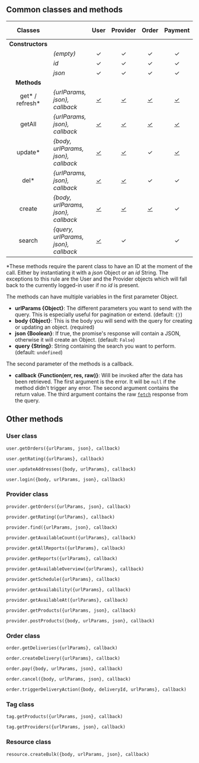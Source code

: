 ## Common classes and methods

|    **Classes**   |                                      |                       User                      |                       Provider                      |                       Order                       |                       Payment                      |                       Payment Method                      |                       Product                      | Tag |                          Resource                         |                                      Plan                                      |                         Subscription                        |                        Webhooks                        |                         Event                        |                       Company                      |
|:----------------:|--------------------------------------|:-----------------------------------------------:|:---------------------------------------------------:|:-------------------------------------------------:|:--------------------------------------------------:|:---------------------------------------------------------:|:--------------------------------------------------:|:---:|:---------------------------------------------------------:|:------------------------------------------------------------------------------:|:-----------------------------------------------------------:|:------------------------------------------------------:|:----------------------------------------------------:|:--------------------------------------------------:|
| **Constructors** |                                      |                                                 |                                                     |                                                   |                                                    |                                                           |                                                    |     |                                                           |                                                                                |                                                             |                                                        |                                                      |                                                    |
|                  | *(empty)*                            |                        ✓                        |                          ✓                          |                         ✓                         |                          ✓                         |                             ✓                             |                          ✓                         |  ✓  |                             ✓                             |                                        ✓                                       |                              ✓                              |                            ✓                           |                           ✓                          |                          ✓                         |
|                  | *id*                                 |                        ✓                        |                          ✓                          |                         ✓                         |                          ✓                         |                             ✓                             |                          ✓                         |  ✓  |                             ✓                             |                                        ✓                                       |                              ✓                              |                            ✓                           |                           ✓                          |                          ✓                         |
|                  | *json*                               |                        ✓                        |                          ✓                          |                         ✓                         |                          ✓                         |                             ✓                             |                          ✓                         |  ✓  |                             ✓                             |                                        ✓                                       |                              ✓                              |                            ✓                           |                           ✓                          |                          ✓                         |
|    **Methods**   |                                      |                                                 |                                                     |                                                   |                                                    |                                                           |                                                    |     |                                                           |                                                                                |                                                             |                                                        |                                                      |                                                    |
|  get* / refresh* | *{urlParams, json}, callback*        | [✓](http://reference.kvass.ai/#retrieve-a-user) | [✓](http://reference.kvass.ai/#retrieve-a-provider) | [✓](http://reference.kvass.ai/#retrieve-an-order) | [✓](http://reference.kvass.ai/#retrieve-a-payment) | [✓](http://reference.kvass.ai/#retrieve-a-payment-method) | [✓](http://reference.kvass.ai/#retrieve-a-product) |  ✓  | [✓](http://reference.kvass.ai/#retreive-a-resource-by-id) |                [✓](https://reference.kvass.ai/#retrieve-a-plan)                | [✓](https://reference.kvass.ai/#receive-subscription-by-id) | [✓](https://reference.kvass.ai/#receive-webhook-by-id) | [✓](https://reference.kvass.ai/#receive-event-by-id) | [✓](http://reference.kvass.ai/#retrieve-a-company) |
|      getAll      | *{urlParams, json}, callback*        |  [✓](http://reference.kvass.ai/#list-all-users) |  [✓](http://reference.kvass.ai/#list-all-providers) |  [✓](http://reference.kvass.ai/#list-all-orders)  |  [✓](http://reference.kvass.ai/#list-all-payments) |  [✓](http://reference.kvass.ai/#list-all-payment-methods) |  [✓](http://reference.kvass.ai/#list-all-products) |  ✓  |     [✓](http://reference.kvass.ai/#list-all-resources)    | [✓](https://reference.kvass.ai/#get-list-of-all-plans-associated-with-company) |    [✓](https://reference.kvass.ai/#get-all-subscriptions)   |    [✓](https://reference.kvass.ai/#get-all-webhooks)   |    [✓](https://reference.kvass.ai/#get-all-events)   |                                                    |
|      update*     | *{body, urlParams, json}, callback*  |  [✓](http://reference.kvass.ai/#update-a-user)  |  [✓](http://reference.kvass.ai/#update-a-provider)  |                         ✓                         |   [✓](http://reference.kvass.ai/#update-payment)   |                             ✓                             |                          ✓                         |  ✓  |      [✓](http://reference.kvass.ai/#update-resource)      |                  [✓](https://reference.kvass.ai/#update-plan)                  |     [✓](https://reference.kvass.ai/#update-subscription)    |     [✓](https://reference.kvass.ai/#update-webhook)    |                                                      |                                                    |
|       del*       | *{urlParams, json}, callback*        |  [✓](http://reference.kvass.ai/#delete-a-user)  |  [✓](http://reference.kvass.ai/#delete-a-provider)  |                         ✓                         |                          ✓                         |   [✓](http://reference.kvass.ai/#delete-payment-method)   |                          ✓                         |  ✓  |      [✓](http://reference.kvass.ai/#delete-resource)      |                  [✓](https://reference.kvass.ai/#delete-plan)                  |                                                             |     [✓](https://reference.kvass.ai/#delete-webhook)    |                                                      |                                                    |
|      create      | *{body, urlParams, json}, callback*  |  [✓](http://reference.kvass.ai/#create-a-user)  |  [✓](http://reference.kvass.ai/#add-a-new-provider) |  [✓](http://reference.kvass.ai/#create-an-order)  |                          ✓                         |                             ✓                             |                          ✓                         |  ✓  |   [✓](http://reference.kvass.ai/#create-a-new-resource)   |               [✓](https://reference.kvass.ai/#create-a-new-plan)               |                                                             |    [✓](https://reference.kvass.ai/#create-a-webhook)   |                                                      |                                                    |
|      search      | *{query, urlParams, json}, callback* |   [✓](http://reference.kvass.ai/#search-user)   |                          ✓                          |                                                   |                          ✓                         |                                                           |                          ✓                         |     |                                                           |                                                                                |                               ✓                             |                                                        |    [✓](https://reference.kvass.ai/#events-search)    |                                                    |
*These methods require the parent class to have an ID at the moment of the call. Either by instantiating it with a *json* Object or an *id* String. The exceptions to this rule are the User and the Provider objects which will fall back to the currently logged-in user if no *id* is present.

The methods can have multiple variables in the first parameter Object.
- **urlParams {Object}**: The different parameters you want to send with the query. This is especially useful for pagination or extend. (default: `{}`)
- **body {Object}**: This is the body you will send with the query for creating or updating an object. (required)
- **json {Boolean}**: If true, the promise's response will contain a JSON, otherwise it will create an Object. (default: `False`)
- **query {String}**: String containing the search you want to perform. (default: `undefined`)


The second parameter of the methods is a callback.
- **callback {Function(err, res, raw)}**: Will be invoked after the data has been retrieved. The first argument is the error. It will be `null` if the method didn't trigger any error. The second argument contains the return value. The third argument contains the raw [`fetch`](https://fetch.spec.whatwg.org/) response from the query.

## Other methods

### User class

`user.getOrders({urlParams, json}, callback)`

`user.getRating({urlParams}, callback)`

`user.updateAddresses({body, urlParams}, callback)`

`user.login({body, urlParams, json}, callback)`

### Provider class

`provider.getOrders({urlParams, json}, callback)`

`provider.getRating({urlParams}, callback)`

`provider.find({urlParams, json}, callback)`

`provider.getAvailableCount({urlParams}, callback)`

`provider.getAllReports({urlParams}, callback)`

`provider.getReports({urlParams}, callback)`

`provider.getAvailableOverview({urlParams}, callback)`

`provider.getSchedule({urlParams}, callback)`

`provider.getAvailability({urlParams}, callback)`

`provider.getAvailableAt({urlParams}, callback)`

`provider.getProducts({urlParams, json}, callback)`

`provider.postProducts({body, urlParams, json}, callback)`

### Order class

`order.getDeliveries({urlParams}, callback)`

`order.createDelivery({urlParams}, callback)`

`order.pay({body, urlParams, json}, callback)`

`order.cancel({body, urlParams, json}, callback)`

`order.triggerDeliveryAction({body, deliveryId, urlParams}, callback)`

### Tag class

`tag.getProducts({urlParams, json}, callback)`

`tag.getProviders({urlParams, json}, callback)`

### Resource class

`resource.createBulk({body, urlParams, json}, callback)`
